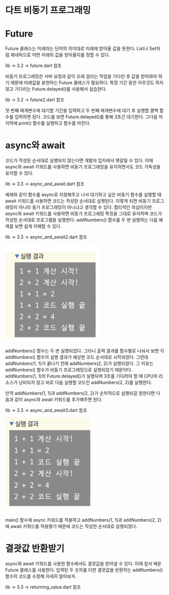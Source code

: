 # **다트 비동기 프로그래밍**  
# **Future**  
Future 클래스는 미래라는 단어의 의미대로 미래에 받아올 값을 뜻한다. List나 Set처럼 제네릭으로 어떤 미래의 값을 받아올지를 
정할 수 있다.  
  
lib -> 3.2 -> future.dart 참조  
  
비동기 프로그래밍은 서버 요청과 같이 오래 걸리는 작업을 기다린 후 값을 받아와야 하기 때문에 미래값을 표현하는 Future 클래스가 
필요하다. 특정 기간 동안 아무것도 하지 않고 기다리는 Future.delayed()를 사용해서 실습한다.  
  
lib -> 3.2 -> future2.dart 참조  
  
첫 번째 매개변수에 대기할 기간을 입력하고 두 번째 매개변수에 대기 후 실행할 콜백 함수를 입력하면 된다. 코드를 보면 
Future.delayed()를 통해 3초간 대기한다. 그다음 마지막에 print() 함수를 실행하고 함수를 마친다.  
  
# **async와 await**  
코드가 작성된 순서대로 실행되지 않는다면 개발자 입자에서 헷갈릴 수 있다. 이때 async와 await 키워드를 사용하면 비동기 
프로그래밍을 유지하면서도 코드 가독성을 유지할 수 있다.  

lib -> 3.3 -> async_and_await.dart 참조  
  
예제와 같이 함수를 async로 지정해주고 나서 대기하고 싶은 비동기 함수를 실행할 때 await 키워드를 사용하면 코드는 작성한 
순서대로 실행된다. 이렇게 되면 비동기 프로그래밍이 아니라 동기 프로그래밍이 아니냐고 생각할 수 있다. 합리적인 의심이지만 
async와 await 키워드를 사용하면 비동기 프로그래밍 특징을 그대로 유지하며 코드가 작성된 순서대로 프로그램을 실행한다. 
addNumbers() 함수를 두 번 실행하는 다음 예제를 보면 쉽게 이해할 수 있다.  
  
lib -> 3.3 -> async_and_await2.dart 참조  
  
![img.png](image/img.png)  
  
addNumbers() 함수는 두 번 실행되었다. 그러니 출력 결과를 함수별로 나눠서 보면 각 addNumbers() 함수의 실행 결과가 예상한 
코드 순서대로 시작되었다. 그런데 addNumbers(1, 1)가 끝나기 전에 addNumbers(2, 2)가 실행되었다. 그 이유는 addNumbers() 함수가 
비동기 프로그래밍으로 실행되었기 때문이다. addNumbers(1, 1)의 Future.delayed()가 실행되며 3초를 기다려야 할 때 CPU의 리소스가 
낭비되지 않고 바로 다음 실행할 코드인 addNumbers(2, 2)를 실행한다.  
  
만약 addNumbers(1, 1)과 addNumbers(2, 2)가 순차적으로 실행되길 원한다면 다음과 같이 async와 await 키워드를 추가해주면 된다.  
  
lib -> 3.3 -> async_and_await3.dart 참조  
  
![img.png](image/img2.png)  
  
main() 함수에 async 키워드를 적용하고 addNumbers(1, 1)과 addNumbers(2, 2)에 await 키워드를 적용했기 때문에 코드는 
작성한 순서대로 실행되었다.  
  
# **결괏값 반환받기**  
async와 await 키워드를 사용한 함수에서도 결괏값을 받아낼 수 있다. 이때 앞서 배운 Future 클래스를 사용한다. 입력된 
두 숫자를 더한 결괏값을 반환하는 addNumbers() 함수의 코드를 수정해 자세히 알아보자.  
  
lib -> 3.3 -> returning_value.dart 참조  
  
